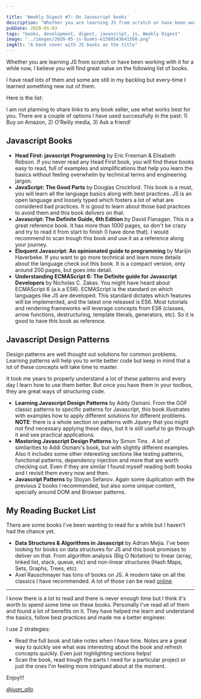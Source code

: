 ```yaml
---

title: 'Weekly Digest #7: On Javascript books'
description: "Whether you are learning JS from scratch or have been working with it for a while now, I believe you will find great value on the following list of books."
pubDate: 2020-05-03
tags: "books, development, digest, javascript, js, Weekly Digest"
image: "../images/2020-05-js-books-e1588543641560.png"
imgAlt: "A book cover with JS books as the title"
---
```

Whether you are learning JS from scratch or have been working with it for a while now, I believe you will find great value on the following list of books.

I have read lots of them and some are still in my backlog but every-time I learned something new out of them.

Here is the list:

<p class="note">
I am not planning to share links to any book seller, use what works best for you. There are a couple of options I have used successfully in the past: 1) Buy on Amazon, 2) O'Reilly media, 3) Ask a friend!
</p>

## Javascript Books

- **Head First: javascript Programming** by Eric Freeman & Elisabeth Robson. If you never read any Head First book, you will find these books easy to read, full of examples and simplifications that help you learn the basics without feeling overwhelm by technical terms and engineering jargon.
- **JavaScript: The Good Parts** by Douglas Crockford. This book is a must, you will learn all the language basics along with best practices. JS is an open language and loosely typed which fosters a lot of what are considered bad practices. It is good to learn about those bad practices to avoid them and this book delivers on that.
- **Javascript: The Definite Guide, 6th Edition** by David Flanagan. This is a great reference book. It has more than 1000 pages, so don't be crazy and try to read it from start to finish (I have done that). I would recommend to scan trough this book and use it as a reference along your journey.
- **Eloquent Javascript: An opinionated guide to programming** by Marijin Haverbeke. If you want to go more technical and learn more details about the language check out this book. It is a compact version, only around 200 pages, but goes into detail.
- **Understanding ECMAScript 6: The Definite guide for Javascript Developers** by Nicholas C. Zakas. You might have heard about ECMAScript 6 (a.k.a ES6). ECMAScript is the standard on which languages like JS are developed. This standard dictates which features will be implemented, and the latest one released is ES6. Most tutorials and rendering frameworks will leverage concepts from ES6 (classes, arrow functions, destructuring, template literals, generators, etc). So it is good to have this book as reference.

## Javascript Design Patterns

Design patterns are well thought out solutions for common problems. Learning patterns will help you to write better code but keep in mind that a lot of these concepts will take time to master.

It took me years to properly understand a lot of these patterns and every day I learn how to use them better. But once you have them in your toolbox, they are great ways of structuring code.

- **Learning Javascript Design Patterns** by Addy Osmani. From the GOF classic patterns to specific patterns for Javascript, this book illustrates with examples how to apply different solutions for different problems. **NOTE**: there is a whole section on patterns with Jquery that you might not find necessary applying these days, but it is still useful to go through it and see practical applications.
- **Mastering Javascript Design Patterns** by Simon Tins . A lot of similarities to Addi Osmani's book, but with slightly different examples. Also it includes some other interesting sections like testing patterns, functional patterns, dependency injection and more that are worth checking out. Even if they are similar I found myself reading both books and I revisit them every now and then.
- **Javascript Patterns** by Stoyan Sefanov. Again some duplication with the previous 2 books I recommended, but also some unique content, specially around DOM and Browser patterns.

## My Reading Bucket List

There are some books I've been wanting to read for a while but I haven't had the chance yet.

- **Data Structures & Algorithms in Javascript** by Adrian Mejia. I've been looking for books on data structures for JS and this book promises to deliver on that. From algorithm analysis (Big O Notation) to linear (array, linked list, stack, queue, etc) and non-linear structures (Hash Maps, Sets, Graphs, Trees, etc).
- Axel Rauschmayer has tons of books on JS. A modern take on all the classics I have recommended. A lot of those can be read [online](https://exploringjs.com/).

---

I know there is a lot to read and there is never enough time but I think it's worth to spend some time on these books. Personally I've read all of them and found a lot of benefits on it. They have helped me learn and understand the basics, follow best practices and made me a better engineer.

I use 2 strategies:

- Read the full book and take notes when I have time. Notes are a great way to quickly see what was interesting about the book and refresh concepts quickly. Even just highlighting sections helps!
- Scan the book, read trough the parts I need for a particular project or just the ones I'm feeling more intrigued about at the moment.

Enjoy!!!

[_@juan_allo_](https://twitter.com/juan_allo)

